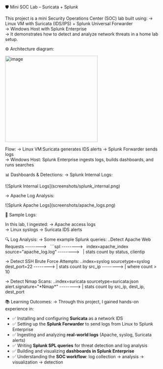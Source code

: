 🛡️ Mini SOC Lab – Suricata + Splunk



This project is a mini Security Operations Center (SOC) lab built using:
-> Linux VM with Suricata (IDS/IPS) + Splunk Universal Forwarder  
-> Windows Host with Splunk Enterprise  
-> It demonstrates how to detect and analyze network threats in a home lab setup.


⚙️ Architecture diagram:

<img width="301" height="280" alt="image" src="https://github.com/user-attachments/assets/e2f5c478-b7e8-4413-be3c-131d272d4ffd" />




Flow:
-> Linux VM:Suricata generates IDS alerts → Splunk Forwarder sends logs  
-> Windows Host: Splunk Enterprise ingests logs, builds dashboards, and runs searches 


📊 Dashboards \& Detections:
-> Splunk Internal Logs:

!\[Splunk Internal Logs](screenshots/splunk\_internal.png)

-> Apache Log Analysis:

!\[Splunk Apache Logs](screenshots/apache\_logs.png)

📂 Sample Logs:

In this lab, I ingested:
-> Apache access logs  
-> Linux syslogs 
-> Suricata IDS alerts


🔍 Log Analysis:
-> Some example Splunk queries:
    ..Detect Apache Web Requests
--------> &nbsp; ```spl
--------> &nbsp; index=apache\_index source="apache\_log.log"
--------> &nbsp; | stats count by status, clientip


-> Detect SSH Brute Force Attempts:
    ..index=syslog sourcetype=syslog dest\_port=22
--------> | stats count by src\_ip
--------> | where count > 10


-> Detect Nmap Scans:
    ..index=suricata sourcetype=suricata:json alert.signature="\*Nmap\*"
--------> | stats count by src\_ip, dest\_ip, dest\_port


📚 Learning Outcomes:
-> Through this project, I gained hands-on experience in:
- ✅ Installing and configuring **Suricata** as a network IDS  
- ✅ Setting up the **Splunk Forwarder** to send logs from Linux to Splunk Enterprise  
- ✅ Ingesting and analyzing **real-world logs** (Apache, syslog, Suricata alerts)  
- ✅ Writing **Splunk SPL queries** for threat detection and log analysis  
- ✅ Building and visualizing **dashboards in Splunk Enterprise**  
- ✅ Understanding the **SOC workflow**: log collection → analysis → visualization → detection  


